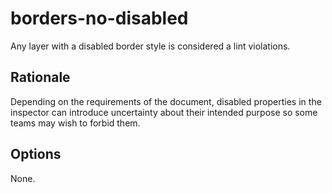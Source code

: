 # borders-no-disabled

Any layer with a disabled border style is considered a lint violations.

## Rationale

Depending on the requirements of the document, disabled properties in the inspector can introduce uncertainty about their intended purpose so some teams may wish to forbid them.

## Options

None.
